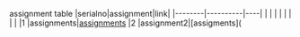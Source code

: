 assignment table
|serialno|assignment|link|
|--------|----------|----|
|        |          |    |
|        |          |    |
|1       |assignments|[assignments](https://github.com/anithauddisa/5g3prjct/tree/f139da86b49687196aa8cc6c002c4ade481dccf6/assignments)
|2       |assignment2|[assigments](

